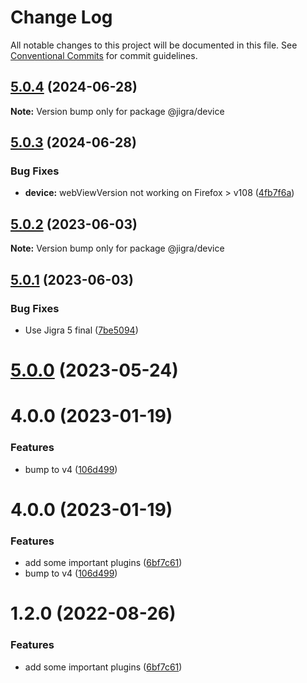 # Change Log

All notable changes to this project will be documented in this file.
See [Conventional Commits](https://conventionalcommits.org) for commit guidelines.

## [5.0.4](https://github.com/familyjs/jigra-plugins/compare/@jigra/device@5.0.3...@jigra/device@5.0.4) (2024-06-28)

**Note:** Version bump only for package @jigra/device





## [5.0.3](https://github.com/familyjs/jigra-plugins/compare/@jigra/device@5.0.2...@jigra/device@5.0.3) (2024-06-28)


### Bug Fixes

* **device:** webViewVersion not working on Firefox > v108 ([4fb7f6a](https://github.com/familyjs/jigra-plugins/commit/4fb7f6aca8ec45d7beef09c538f55b3861c2198b))





## [5.0.2](https://github.com/familyjs/jigra-plugins/compare/@jigra/device@5.0.1...@jigra/device@5.0.2) (2023-06-03)

**Note:** Version bump only for package @jigra/device





## [5.0.1](https://github.com/familyjs/jigra-plugins/compare/@jigra/device@5.0.0...@jigra/device@5.0.1) (2023-06-03)


### Bug Fixes

* Use Jigra 5 final ([7be5094](https://github.com/familyjs/jigra-plugins/commit/7be509425c5cc9f21b1f9e78794b2c6b76ca7702))





# [5.0.0](https://github.com/familyjs/jigra-plugins/compare/@jigra/device@1.2.0...@jigra/device@5.0.0) (2023-05-24)



# 4.0.0 (2023-01-19)


### Features

* bump to v4 ([106d499](https://github.com/familyjs/jigra-plugins/commit/106d49991e82a0505a82571530b73fcda020e7e4))





# 4.0.0 (2023-01-19)


### Features

* add some important plugins ([6bf7c61](https://github.com/navify/jigra-plugins/commit/6bf7c61ba5ad99cf0474cb2cc9599d0f8fedeb45))
* bump to v4 ([106d499](https://github.com/navify/jigra-plugins/commit/106d49991e82a0505a82571530b73fcda020e7e4))





# 1.2.0 (2022-08-26)


### Features

* add some important plugins ([6bf7c61](https://github.com/navify/jigra-plugins/commit/6bf7c61ba5ad99cf0474cb2cc9599d0f8fedeb45))
